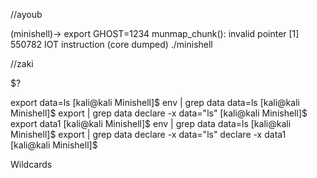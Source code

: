 
//ayoub



(minishell)-> export GHOST=1234
munmap_chunk(): invalid pointer
[1]    550782 IOT instruction (core dumped)  ./minishell






//zaki


$?



export data=ls
[kali@kali Minishell]$ env | grep data
data=ls
[kali@kali Minishell]$ export | grep data
declare -x data="ls"
[kali@kali Minishell]$ export data1
[kali@kali Minishell]$ env | grep data
data=ls
[kali@kali Minishell]$ export | grep data
declare -x data="ls"
declare -x data1
[kali@kali Minishell]$ 




Wildcards




